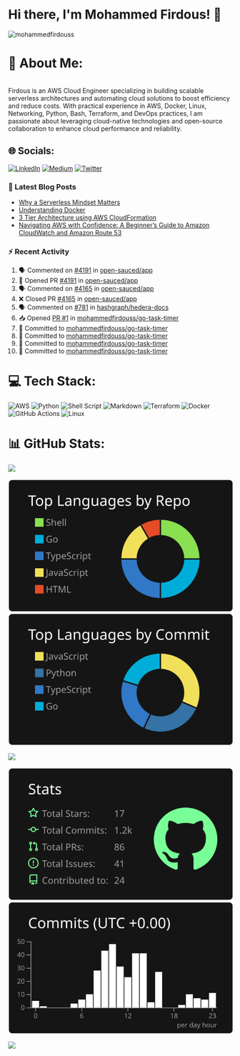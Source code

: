 # Hi there, I'm Mohammed Firdous! 👋

<p align="left">
  <img src="https://komarev.com/ghpvc/?username=mohammedfirdouss&label=Profile%20views&color=0e75b6&style=flat" alt="mohammedfirdouss" />
</p>
 
# 💫 About Me:
<br>Firdous is an AWS Cloud Engineer specializing in building scalable serverless architectures and automating cloud solutions to boost efficiency and reduce costs. With practical experience in AWS, Docker, Linux, Networking, Python, Bash, Terraform, and DevOps practices, I am passionate about leveraging cloud-native technologies and open-source collaboration to enhance cloud performance and reliability.</br>



## 🌐 Socials:
[![LinkedIn](https://img.shields.io/badge/LinkedIn-%230077B5.svg?logo=linkedin&logoColor=white)](https://www.linkedin.com/in/mohammedfirdousaraoye) [![Medium](https://img.shields.io/badge/Medium-12100E?logo=medium&logoColor=white)](https://medium.com/@mohammedfirdousaraoye) [![Twitter](https://img.shields.io/badge/Twitter-%231DA1F2.svg?logo=Twitter&logoColor=white)](https://twitter.com/iamfirdouss) 


### 📕 Latest Blog Posts
<!-- BLOG-POST-LIST:START -->
- [Why a Serverless Mindset Matters](https://medium.com/@mohammedfirdousaraoye/why-a-serverless-mindset-matters-a0103642631a?source=rss-19706121782c------2)
- [Understanding Docker](https://medium.com/@mohammedfirdousaraoye/understanding-docker-fdfc1edf3bbd?source=rss-19706121782c------2)
- [3 Tier Architecture using AWS CloudFormation](https://medium.com/@mohammedfirdousaraoye/3-tier-architecture-using-aws-cloudformation-419044db9587?source=rss-19706121782c------2)
- [Navigating AWS with Confidence: A Beginner’s Guide to Amazon CloudWatch and Amazon Route 53](https://medium.com/@mohammedfirdousaraoye/navigating-aws-with-confidence-a-beginners-guide-to-amazon-cloudwatch-and-amazon-route-53-38e1225cf0f0?source=rss-19706121782c------2)
<!-- BLOG-POST-LIST:END -->


### :zap: Recent Activity
<!--START_SECTION:activity-->
1. 🗣 Commented on [#4191](https://github.com/open-sauced/app/pull/4191#issuecomment-2471748919) in [open-sauced/app](https://github.com/open-sauced/app)
2. 💪 Opened PR [#4191](https://github.com/open-sauced/app/pull/4191) in [open-sauced/app](https://github.com/open-sauced/app)
3. 🗣 Commented on [#4165](https://github.com/open-sauced/app/pull/4165#issuecomment-2471664399) in [open-sauced/app](https://github.com/open-sauced/app)
4. ❌ Closed PR [#4165](https://github.com/open-sauced/app/pull/4165) in [open-sauced/app](https://github.com/open-sauced/app)
5. 🗣 Commented on [#781](https://github.com/hashgraph/hedera-docs/issues/781#issuecomment-2444751070) in [hashgraph/hedera-docs](https://github.com/hashgraph/hedera-docs)
6. 📥 Opened [PR #1](https://github.com/mohammedfirdouss/go-task-timer/pull/1) in [mohammedfirdouss/go-task-timer](https://github.com/Firdous2307/go-task-timer)
7. 📝 Committed to [mohammedfirdouss/go-task-timer](https://github.com/mohammedfirdouss/go-task-timer/commit/e3983af976fa305c13cd050c3a0db6696823b86b)
8. 📝 Committed to [mohammedfirdouss/go-task-timer](https://github.com/mohammedfirdouss/go-task-timer/commit/310b7c6dd06f12ca7e9aa5374f7068d0df8839a9)
9. 📝 Committed to [mohammedfirdouss/go-task-timer](https://github.com/mohammedfirdouss/go-task-timer/commit/9c0998a13abb412509dc2c7cb2d4c5c4f89049f3)
10. 📝 Committed to [mohammedfirdouss/go-task-timer](https://github.com/mohammedfirdouss/go-task-timer/commit/efb848e2c736b7586a093a5adccf0916c73ef304)
<!--END_SECTION:activity-->

# 💻 Tech Stack:
![AWS](https://img.shields.io/badge/AWS-%23FF9900.svg?style=for-the-badge&logo=amazon-aws&logoColor=white) ![Python](https://img.shields.io/badge/python-3670A0?style=for-the-badge&logo=python&logoColor=ffdd54) ![Shell Script](https://img.shields.io/badge/shell_script-%23121011.svg?style=for-the-badge&logo=gnu-bash&logoColor=white) ![Markdown](https://img.shields.io/badge/markdown-%23000000.svg?style=for-the-badge&logo=markdown&logoColor=white) ![Terraform](https://img.shields.io/badge/terraform-%235835CC.svg?style=for-the-badge&logo=terraform&logoColor=white) ![Docker](https://img.shields.io/badge/docker-%230db7ed.svg?style=for-the-badge&logo=docker&logoColor=white) ![GitHub Actions](https://img.shields.io/badge/GitHub%20Actions-2088FF?style=for-the-badge&logo=github-actions&logoColor=white)  ![Linux](https://img.shields.io/badge/Linux-FCC624?style=for-the-badge&logo=linux&logoColor=black)






# 📊 GitHub Stats:

[![](https://raw.githubusercontent.commohammedfirdouss/mohammedfirdouss/main/profile-summary-card-output/dark/0-profile-details.svg)](https://github.com/vn7n24fzkq/github-profile-summary-cards)

[![](https://raw.githubusercontent.com/mohammedfirdouss/mohammedfirdouss/main/profile-summary-card-output/dark/1-repos-per-language.svg)](https://github.com/vn7n24fzkq/github-profile-summary-cards) 
[![](https://raw.githubusercontent.com/mohammedfirdouss/mohammedfirdouss/main/profile-summary-card-output/dark/2-most-commit-language.svg)](https://github.com/vn7n24fzkq/github-profile-summary-cards)

![](https://github-readme-streak-stats.herokuapp.com/?user=mohammedfirdouss&theme=dark&hide_border=false)<br/>


[![](https://raw.githubusercontent.com/mohammedfirdouss/mohammedfirdouss/main/profile-summary-card-output/dark/3-stats.svg)](https://github.com/vn7n24fzkq/github-profile-summary-cards) 
[![](https://raw.githubusercontent.com/mohammedfirdouss/mohammedfirdouss/main/profile-summary-card-output/dark/4-productive-time.svg)](https://github.com/vn7n24fzkq/github-profile-summary-cards)

![](https://github-readme-stats.vercel.app/api/top-langs/?username=mohammedfirdouss&theme=dark&hide_border=false&include_all_commits=false&count_private=false&layout=compact)






